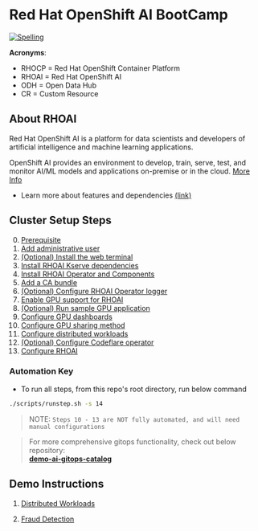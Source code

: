 # Red Hat OpenShift AI BootCamp

[![Spelling](https://github.com/redhat-na-ssa/hobbyist-guide-to-rhoai/actions/workflows/spellcheck.yml/badge.svg)](https://github.com/redhat-na-ssa/hobbyist-guide-to-rhoai/actions/workflows/spellcheck.yml)

**Acronyms**:

- RHOCP = Red Hat OpenShift Container Platform
- RHOAI = Red Hat OpenShift AI
- ODH = Open Data Hub
- CR = Custom Resource

## About RHOAI

Red Hat OpenShift AI is a platform for data scientists and developers of artificial intelligence and machine learning applications.

OpenShift AI provides an environment to develop, train, serve, test, and monitor AI/ML models and applications on-premise or in the cloud. [More Info](https://docs.redhat.com/en/documentation/red_hat_openshift_ai_self-managed/2.13/html/introduction_to_red_hat_openshift_ai/index)

- Learn more about features and dependencies [(link)](/docs/info-features.md)

## Cluster Setup Steps

0. [Prerequisite](/docs/00-prerequisite.md)
1. [Add administrative user](/docs/01-add-administrative-user.md)
1. [(Optional) Install the web terminal](/docs/02-install-web-terminal.md)
1. [Install RHOAI Kserve dependencies](/docs/03-install-kserve-dependencies.md)
1. [Install RHOAI Operator and Components](/docs/04-install-rhoai-operator.md)
1. [Add a CA bundle](/docs/05-add-ca-bundle.md)
1. [(Optional) Configure RHOAI Operator logger](/docs/06-configure-operator-logger.md)
1. [Enable GPU support for RHOAI](/docs/07-enable-gpu-support.md)
1. [(Optional) Run sample GPU application](/docs/08-run-sample-gpu-application.md)
1. [Configure GPU dashboards](/docs/09-configure-gpu-dashboards.md)
1. [Configure GPU sharing method](/docs/10-configure-gpu-sharing-method.md)
1. [Configure distributed workloads](/docs/11-configure-distributed-workloads.md)
1. [(Optional) Configure Codeflare operator](/docs/12-configure-codeflare-operator.md)
1. [Configure RHOAI](/docs/13-configure-rhoai.md)

### Automation Key

- To run all steps, from this repo's root directory, run below command

```sh
./scripts/runstep.sh -s 14
```

> NOTE: `Steps 10 - 13 are NOT fully automated, and will need manual configurations`

> For more comprehensive gitops functionality, check out below repository:  
> [**demo-ai-gitops-catalog**](https://github.com/redhat-na-ssa/demo-ai-gitops-catalog)

## Demo Instructions

1. [Distributed Workloads](/docs/demo-distributed_workloads.md)

1. [Fraud Detection](/docs/demo-fraud-detection.md)
